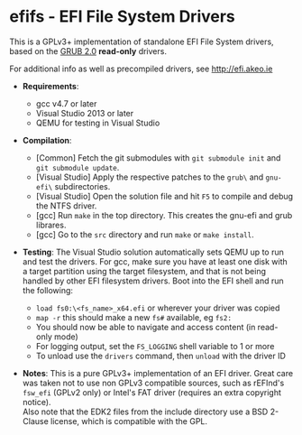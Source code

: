efifs - EFI File System Drivers
===============================

This is a GPLv3+ implementation of standalone EFI File System drivers, based on the
[GRUB 2.0](http://www.gnu.org/software/grub/) __read-only__ drivers.

For additional info as well as precompiled drivers, see http://efi.akeo.ie

* __Requirements__:
  * gcc v4.7 or later
  * Visual Studio 2013 or later
  * QEMU for testing in Visual Studio

* __Compilation__:
  * [Common] Fetch the git submodules with `git submodule init` and `git submodule update`.
  * [Visual Studio] Apply the respective patches to the `grub\` and `gnu-efi\` subdirectories.
  * [Visual Studio] Open the solution file and hit `F5` to compile and debug the NTFS driver.
  * [gcc] Run `make` in the top directory. This creates the gnu-efi and grub librares.
  * [gcc] Go to the `src` directory and run `make` or `make install`.

* __Testing__:
  The Visual Studio solution automatically sets QEMU up to run and test the drivers.
  For gcc, make sure you have at least one disk with a target partition using the target
  filesystem, and that is not being handled by other EFI filesystem drivers.
  Boot into the EFI shell and run the following:
  * `load fs0:\<fs_name>_x64.efi` or wherever your driver was copied
  * `map -r` this should make a new `fs#` available, eg `fs2:`
  * You should now be able to navigate and access content (in read-only mode)
  * For logging output, set the `FS_LOGGING` shell variable to 1 or more
  * To unload use the `drivers` command, then `unload` with the driver ID

* __Notes__:
  This is a pure GPLv3+ implementation of an EFI driver. Great care was taken
  not to use non GPLv3 compatible sources, such as rEFInd's `fsw_efi` (GPLv2 only)
  or Intel's FAT driver (requires an extra copyright notice).  
  Also note that the EDK2 files from the include directory use a BSD 2-Clause
  license, which is compatible with the GPL.
